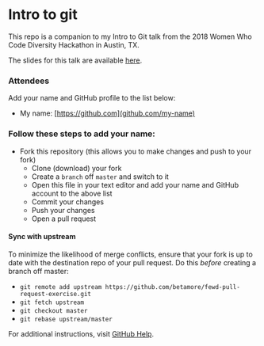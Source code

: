 
# Intro to git

This repo is a companion to my Intro to Git talk from the 2018 Women Who Code
Diversity Hackathon in Austin, TX.

The slides for this talk are available [here](https://shanson.co/git-2018.pdf).

### Attendees

Add your name and GitHub profile to the list below:

* My name: [https://github.com](github.com/my-name)

### Follow these steps to add your name:

* Fork this repository (this allows you to make changes and push to your fork)
  * Clone (download) your fork
  * Create a `branch` off `master` and switch to it
  * Open this file in your text editor and add your name and GitHub account to the above list
  * Commit your changes
  * Push your changes
  * Open a pull request

#### Sync with upstream

  To minimize the likelihood of merge conflicts, ensure that your fork is up to
  date with the destination repo of your pull request. Do this _before_ creating a
  branch off master:

  * `git remote add upstream https://github.com/betamore/fewd-pull-request-exercise.git`
  * `git fetch upstream`
  * `git checkout master`
  * `git rebase upstream/master`

  For additional instructions, visit [GitHub Help](https://help.github.com/categories/collaborating-on-projects-using-pull-requests/).

